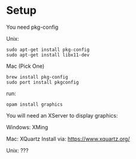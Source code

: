 # Setup

You need pkg-config

Unix:

```
sudo apt-get install pkg-config
sudo apt-get install libx11-dev
```

Mac (Pick One)
```
brew install pkg-config
sudo port install pkgconfig
```

run:

```
opam install graphics
```

You will need an XServer to display graphics:

Windows:
XMing

Mac:
XQuartz
Install via: https://www.xquartz.org/

Unix:
???